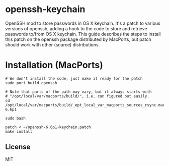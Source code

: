 openssh-keychain
================

OpenSSH mod to store passwords in OS X keychain. It's a patch to various versions of openssh, adding a hook to the code to store and retrieve passwords to/from OS X keychain.
This guide describes the steps to install this patch on the openssh package distributed by MacPorts, but patch should work with other (source) distributions.

Installation (MacPorts)
=======================

```
# We don't install the code, just make it ready for the patch
sudo port build openssh

# Note that parts of the path may vary, but it always starts with
# "/opt/local/var/macports/build/", i.e. can figured out easily.
cd /opt/local/var/macports/build/_opt_local_var_macports_sources_rsync.macports.org_release_tarballs_ports_net_openssh/openssh/work/openssh-6.6p1

sudo bash

patch < ~/openssh-6.6p1-keychain.patch
make install
```

License
----

MIT

